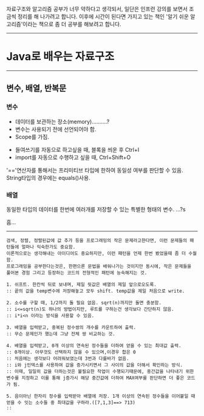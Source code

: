 자료구조와 알고리즘 공부가 너무 약하다고 생각되서, 일단은 인프런 강의를 보면서 조금씩 정리를 해 나가려고 합니다.
이후에 시간이 된다면 가지고 있는 책인 '알기 쉬운 알고리즘'이라는 책으로 좀 더 공부를 해보려고 합니다.

-------------------------------------------

# Java로 배우는 자료구조

-------------------------------------------
## 변수, 배열, 반복문

### 변수
- 데이터를 보관하는 장소(memory)..........?
- 변수는 사용되기 전에 선언되어야 함.
- Scope를 가짐.

 + 들여쓰기를 자동으로 하고싶을 때, 블록을 씌운 후 Ctrl+I
 + import를 자동으로 수행하고 싶을 때, Ctrl+Shift+O

 '=='연산자를 통해서는 프리미티브 타입에 한하여 동일성 여부를 판단할 수 있음.
 String타입의 경우에는 equals()사용.

### 배열
동일한 타입의 데이터를 한번에 여러개를 저장할 수 있는 특별한 형태의 변수. ...?s

흠...

---------------------------------------------
```
검색, 정렬, 정렬된값에 값 추가 등을 프로그래밍의 작은 문제라고한다면, 이런 문제들의 패턴들에 얼마나 익숙한가도 중요함.
이론적으로는 생각해내는 아이디어도 중요하지만, 이런 패턴을 언제 한번 봤었을때 좀 더 수월함.
프로그래밍을 공부한다는것은, 한편으론 문법을 배워나가는 것이지만 동시에, 작은 문제들을 풀어본 경험 그리고 등장하는 코드의 전형적인 패턴에 능숙해지는 것.

1. 쉬프트. 한칸씩 뒤로 보내며, 제일 뒷값은 배열의 제일 앞으로오도록.
:: 끝의 값을 temp변수에 저장해놓고 모두 shift. temp값을 제일 처음으로 write.

2. 소수를 구할 때, 1/2까지 돌 필요 없음. sqrt(n)까지만 돌면 충분함.
:: i<=sqrt(n)도 하나의 방법이지만, 루트를 구하는건 생각보다 간단하지 않음.
:: i*i<n 이라는 방식을 사용할 수 있음.

3. 배열을 입력받고, 중복된 정수쌍의 개수를 카운트하여 출력.
:: 무슨 문제인가 했는데 그냥 전체 쌍 비교하는 것.

4. 배열을 입력받고, 0개 이상의 연속된 정수들을 더하여 얻을 수 있는 최대값 출력.
:: 0개이상. 아무것도 선택하지 않을 수 있으며,이경우 합은 0
:: 처음에는 생각보다 어려워보였는데 3번과 다를바가 없음.
:: i와 j인덱스를 사용하여 값을 증가시키면서 그 사이의 값을 더해서 확인하는 방식.
:: 이때, 일일히 값을 더하는것은 불필요한 작업이 수행되기때문에, 중간값을 나타내기 위한 변수를 지정하고 이를 통해 j증가시 해당 중간값에 더하여 MAX여부를 판단하면 더 좋은 코드가 됨.

5. 음이아닌 한자리 정수를 입력받아 배열에 저장. 1개 이상의 연속된 정수들을 이어붙일 때 얻을 수 잇는 소수들 중 최대값을 구하라.([7,1,3]==> 713)
:: 

```